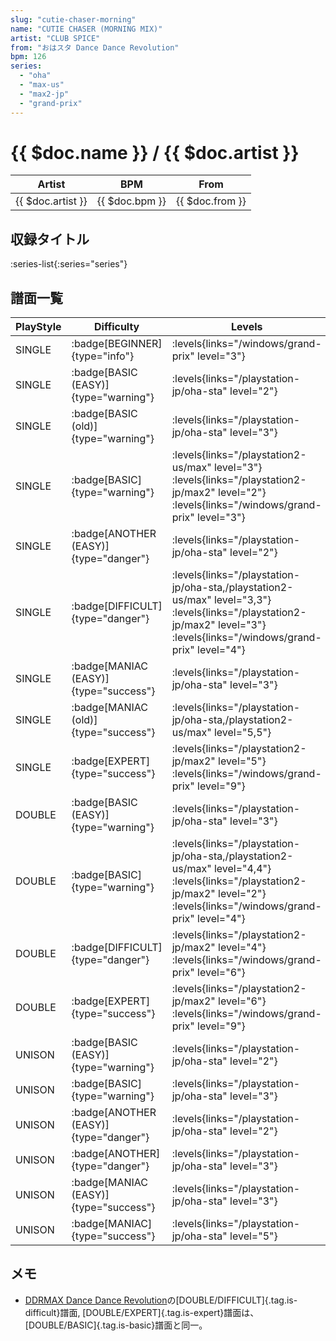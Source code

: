 ```yaml
---
slug: "cutie-chaser-morning"
name: "CUTIE CHASER (MORNING MIX)"
artist: "CLUB SPICE"
from: "おはスタ Dance Dance Revolution"
bpm: 126
series:
  - "oha"
  - "max-us"
  - "max2-jp"
  - "grand-prix"
---
```


# {{ $doc.name }} / {{ $doc.artist }}

|Artist|BPM|From|
|------|---|----|
|{{ $doc.artist }}|{{ $doc.bpm }}|{{ $doc.from }}|

## 収録タイトル

:series-list{:series="series"}

## 譜面一覧

|PlayStyle|Difficulty|Levels|Notes|Movie|
|---------|----------|------|-----|-----|
|SINGLE| :badge[BEGINNER]{type="info"}| :levels{links="/windows/grand-prix" level="3"}|73/0||
|SINGLE| :badge[BASIC (EASY)]{type="warning"}| :levels{links="/playstation-jp/oha-sta" level="2"}|89/0||
|SINGLE| :badge[BASIC (old)]{type="warning"}| :levels{links="/playstation-jp/oha-sta" level="3"}|91/0||
|SINGLE| :badge[BASIC]{type="warning"}| :levels{links="/playstation2-us/max" level="3"} :levels{links="/playstation2-jp/max2" level="2"}  :levels{links="/windows/grand-prix" level="3"}|91/0||
|SINGLE| :badge[ANOTHER (EASY)]{type="danger"}| :levels{links="/playstation-jp/oha-sta" level="2"}|118/0||
|SINGLE| :badge[DIFFICULT]{type="danger"}| :levels{links="/playstation-jp/oha-sta,/playstation2-us/max" level="3,3"} :levels{links="/playstation2-jp/max2" level="3"}  :levels{links="/windows/grand-prix" level="4"}|140/0||
|SINGLE| :badge[MANIAC (EASY)]{type="success"}| :levels{links="/playstation-jp/oha-sta" level="3"}|122/0||
|SINGLE| :badge[MANIAC (old)]{type="success"}| :levels{links="/playstation-jp/oha-sta,/playstation2-us/max" level="5,5"}|151/0||
|SINGLE| :badge[EXPERT]{type="success"}|<div class="field is-grouped is-grouped-multiline"> :levels{links="/playstation2-jp/max2" level="5"}  :levels{links="/windows/grand-prix" level="9"}</div>|215/8||
|DOUBLE| :badge[BASIC (EASY)]{type="warning"}| :levels{links="/playstation-jp/oha-sta" level="3"}|84/0||
|DOUBLE| :badge[BASIC]{type="warning"}| :levels{links="/playstation-jp/oha-sta,/playstation2-us/max" level="4,4"} :levels{links="/playstation2-jp/max2" level="2"}  :levels{links="/windows/grand-prix" level="4"}|86/0||
|DOUBLE| :badge[DIFFICULT]{type="danger"}|<div class="field is-grouped is-grouped-multiline"> :levels{links="/playstation2-jp/max2" level="4"}  :levels{links="/windows/grand-prix" level="6"}</div>|162/0||
|DOUBLE| :badge[EXPERT]{type="success"}|<div class="field is-grouped is-grouped-multiline"> :levels{links="/playstation2-jp/max2" level="6"}  :levels{links="/windows/grand-prix" level="9"}</div>|197/5||
|UNISON| :badge[BASIC (EASY)]{type="warning"}| :levels{links="/playstation-jp/oha-sta" level="2"}|||
|UNISON| :badge[BASIC]{type="warning"}| :levels{links="/playstation-jp/oha-sta" level="3"}|||
|UNISON| :badge[ANOTHER (EASY)]{type="danger"}| :levels{links="/playstation-jp/oha-sta" level="2"}|||
|UNISON| :badge[ANOTHER]{type="danger"}| :levels{links="/playstation-jp/oha-sta" level="3"}|||
|UNISON| :badge[MANIAC (EASY)]{type="success"}| :levels{links="/playstation-jp/oha-sta" level="3"}|||
|UNISON| :badge[MANIAC]{type="success"}| :levels{links="/playstation-jp/oha-sta" level="5"}|||

## メモ

- [DDRMAX Dance Dance Revolution](/series/max-us)の[DOUBLE/DIFFICULT]{.tag.is-difficult}譜面, [DOUBLE/EXPERT]{.tag.is-expert}譜面は、[DOUBLE/BASIC]{.tag.is-basic}譜面と同一。
